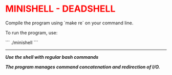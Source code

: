 # <span style="color:red">MINISHELL - DEADSHELL</span>

Compile the program using \`make re\` on your command line.

To run the program, use:

\`\`\`
./minishell
\`\`\`

---

**_Use the shell with regular bash commands_**

**_The program manages command concatenation and redirection of I/O._**





